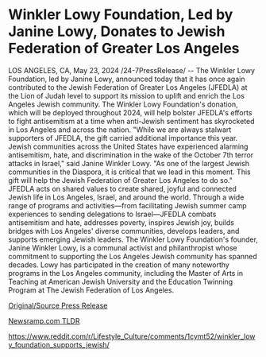 # Winkler Lowy Foundation, Led by Janine Lowy, Donates to Jewish Federation of Greater Los Angeles

LOS ANGELES, CA, May 23, 2024 /24-7PressRelease/ -- The Winkler Lowy Foundation, led by Janine Lowy, announced today that it has once again contributed to the Jewish Federation of Greater Los Angeles (JFEDLA) at the Lion of Judah level to support its mission to uplift and enrich the Los Angeles Jewish community.   The Winkler Lowy Foundation's donation, which will be deployed throughout 2024, will help bolster JFEDLA's efforts to fight antisemitism at a time when anti-Jewish sentiment has skyrocketed in Los Angeles and across the nation.   "While we are always stalwart supporters of JFEDLA, the gift carried additional importance this year. Jewish communities across the United States have experienced alarming antisemitism, hate, and discrimination in the wake of the October 7th terror attacks in Israel," said Janine Winkler Lowy. "As one of the largest Jewish communities in the Diaspora, it is critical that we lead in this moment. This gift will help the Jewish Federation of Greater Los Angeles to do so."   JFEDLA acts on shared values to create shared, joyful and connected Jewish life in Los Angeles, Israel, and around the world. Through a wide range of programs and activities—from facilitating Jewish summer camp experiences to sending delegations to Israel—JFEDLA combats antisemitism and hate, addresses poverty, inspires Jewish joy, builds bridges with Los Angeles' diverse communities, develops leaders, and supports emerging Jewish leaders.   The Winkler Lowy Foundation's founder, Janine Winkler Lowy, is a communal activist and philanthropist whose commitment to supporting the Los Angeles Jewish community has spanned decades. Lowy has participated in the creation of many noteworthy programs in the Los Angeles community, including the Master of Arts in Teaching at American Jewish University and the Education Twinning Program at The Jewish Federation of Los Angeles. 

[Original/Source Press Release](https://www.24-7pressrelease.com/press-release/511108/winkler-lowy-foundation-led-by-janine-lowy-donates-to-jewish-federation-of-greater-los-angeles)
                    

[Newsramp.com TLDR](None) 

https://www.reddit.com/r/Lifestyle_Culture/comments/1cymt52/winkler_lowy_foundation_supports_jewish/